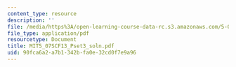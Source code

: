 ```yaml
---
content_type: resource
description: ''
file: /media/https%3A/open-learning-course-data-rc.s3.amazonaws.com/5-07sc-biological-chemistry-i-fall-2013/90fca6a2a7b1342bfa0e32cd0f7e9a96_MIT5_07SCF13_Pset3_soln.pdf
file_type: application/pdf
resourcetype: Document
title: MIT5_07SCF13_Pset3_soln.pdf
uid: 90fca6a2-a7b1-342b-fa0e-32cd0f7e9a96
---
```

